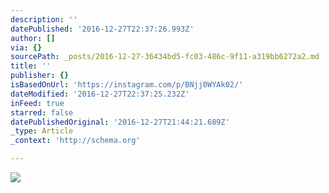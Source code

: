 ```yaml
---
description: ''
datePublished: '2016-12-27T22:37:26.993Z'
author: []
via: {}
sourcePath: _posts/2016-12-27-36434bd5-fc03-486c-9f11-a319bb6272a2.md
title: ''
publisher: {}
isBasedOnUrl: 'https://instagram.com/p/BNjj0WYAk02/'
dateModified: '2016-12-27T22:37:25.232Z'
inFeed: true
starred: false
datePublishedOriginal: '2016-12-27T21:44:21.689Z'
_type: Article
_context: 'http://schema.org'

---
```

![](https://the-grid-user-content.s3-us-west-2.amazonaws.com/f66b5f51-f27d-4b28-a6a9-0855c653d95e.png)